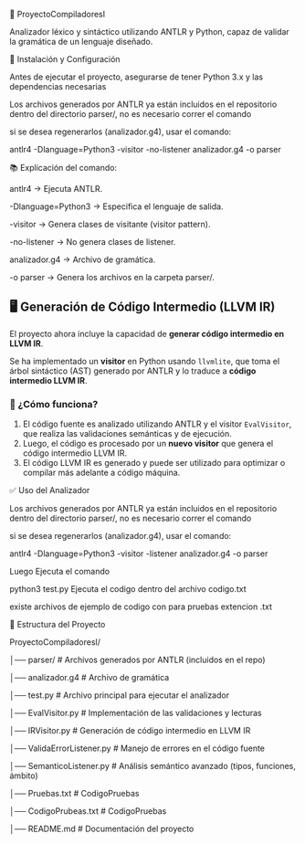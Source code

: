 📌 ProyectoCompiladoresI

Analizador léxico y sintáctico utilizando ANTLR y Python, capaz de validar la gramática de un lenguaje diseñado.

🚀 Instalación y Configuración

Antes de ejecutar el proyecto, asegurarse de tener Python 3.x y las dependencias necesarias 

Los archivos generados por ANTLR ya están incluidos en el repositorio dentro del directorio parser/, no es necesario correr el comando

si se  desea regenerarlos  (analizador.g4), usar el comando:

antlr4 -Dlanguage=Python3 -visitor -no-listener analizador.g4 -o parser

📚 Explicación del comando:

antlr4 → Ejecuta ANTLR.

-Dlanguage=Python3 → Especifica el lenguaje de salida.

-visitor → Genera clases de visitante (visitor pattern).

-no-listener → No genera clases de listener.

analizador.g4 → Archivo de gramática.

-o parser → Genera los archivos en la carpeta parser/.


## 🖥️ Generación de Código Intermedio (LLVM IR)
El proyecto ahora incluye la capacidad de **generar código intermedio en LLVM IR**. 

Se ha implementado un **visitor** en Python usando `llvmlite`, que toma el árbol sintáctico (AST) generado por ANTLR y lo traduce a **código intermedio LLVM IR**.

### 🚀 ¿Cómo funciona?

1. El código fuente es analizado utilizando ANTLR y el visitor `EvalVisitor`, que realiza las validaciones semánticas y de ejecución.
2. Luego, el código es procesado por un **nuevo visitor** que genera el código intermedio LLVM IR.
3. El código LLVM IR es generado y puede ser utilizado para optimizar o compilar más adelante a código máquina.



✅ Uso del Analizador

Los archivos generados por ANTLR ya están incluidos en el repositorio dentro del directorio parser/, no es necesario correr el comando

si se desea regenerarlos (analizador.g4), usar el comando:

antlr4 -Dlanguage=Python3 -visitor -listener analizador.g4 -o parser

Luego Ejecuta el comando

python3 test.py 
Ejecuta el codigo dentro del archivo codigo.txt 

existe archivos de ejemplo de codigo con para pruebas extencion .txt



📂 Estructura del Proyecto

ProyectoCompiladoresI/

│── parser/                  # Archivos generados por ANTLR (incluidos en el repo)

│── analizador.g4            # Archivo de gramática

│── test.py                  # Archivo principal para ejecutar el analizador

│── EvalVisitor.py           # Implementación de las validaciones y lecturas

│── IRVisitor.py             # Generación de código intermedio en LLVM IR

│── ValidaErrorListener.py   # Manejo de errores en el código fuente

│── SemanticoListener.py     # Análisis semántico avanzado (tipos, funciones, ámbito)

│── Pruebas.txt              # CodigoPruebas

│── CodigoPrubeas.txt        # CodigoPruebas

│── README.md                # Documentación del proyecto


